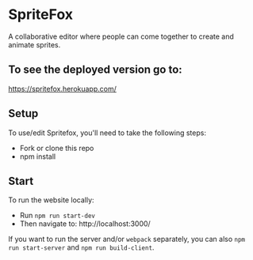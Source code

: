 # SpriteFox

A collaborative editor where people can come together to create and animate sprites.

## To see the deployed version go to:
https://spritefox.herokuapp.com/


## Setup

To use/edit Spritefox, you'll need to take the following steps:

* Fork or clone this repo
* npm install

## Start

To run the website locally:

* Run `npm run start-dev`
* Then navigate to:
  http://localhost:3000/

If you want to run the server and/or `webpack` separately, you can also
`npm run start-server` and `npm run build-client`.
